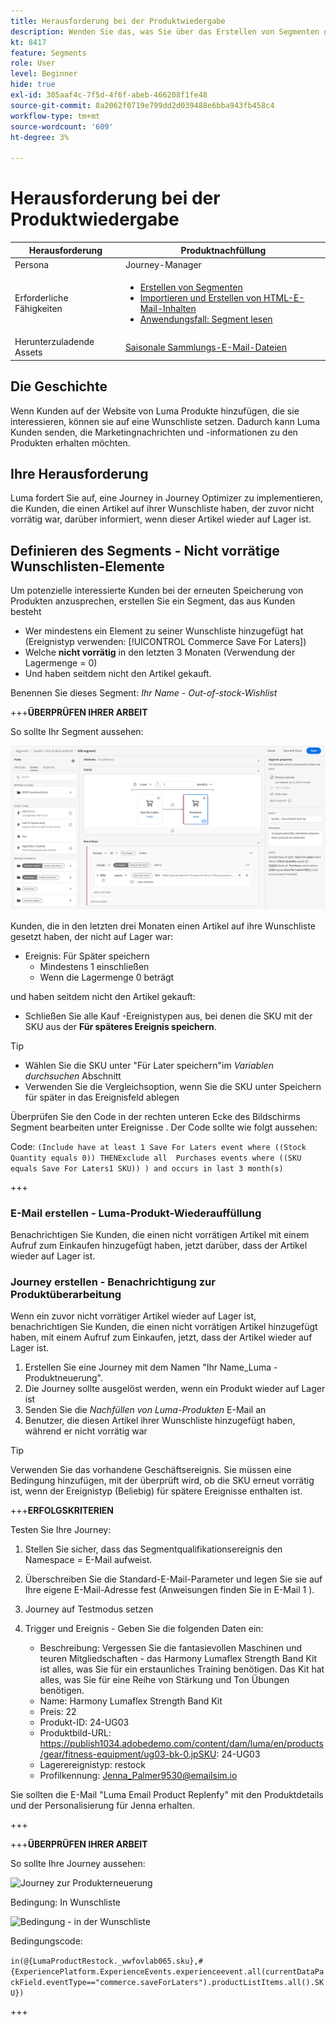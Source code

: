 ```yaml
---
title: Herausforderung bei der Produktwiedergabe
description: Wenden Sie das, was Sie über das Erstellen von Segmenten gelernt haben, an und testen Sie Ihre Fähigkeiten.
kt: 8417
feature: Segments
role: User
level: Beginner
hide: true
exl-id: 305aaf4c-7f5d-4f6f-abeb-466208f1fe48
source-git-commit: 8a2062f0719e799dd2d039488e6bba943fb458c4
workflow-type: tm+mt
source-wordcount: '609'
ht-degree: 3%

---
```


# Herausforderung bei der Produktwiedergabe

| Herausforderung | Produktnachfüllung |
|---|---|
| Persona | Journey-Manager |
| Erforderliche Fähigkeiten | <ul><li>[Erstellen von Segmenten](https://experienceleague.adobe.com/docs/journey-optimizer-learn/tutorials/create-segments.html?lang=en)</li><li> [Importieren und Erstellen von HTML-E-Mail-Inhalten](https://experienceleague.adobe.com/docs/journey-optimizer-learn/tutorials/create-messages/import-and-author-html-email-content.html?lang=en)</li><li>[Anwendungsfall: Segment lesen](https://experienceleague.adobe.com/docs/journey-optimizer-learn/tutorials/create-journeys/use-case-read-segment.html?lang=en)</li> |
| Herunterzuladende Assets | [Saisonale Sammlungs-E-Mail-Dateien](/help/challenges/assets/email-assets/emails-seasonal-collection-announcement.zip) |

## Die Geschichte

Wenn Kunden auf der Website von Luma Produkte hinzufügen, die sie interessieren, können sie auf eine Wunschliste setzen. Dadurch kann Luma Kunden senden, die Marketingnachrichten und -informationen zu den Produkten erhalten möchten.

## Ihre Herausforderung

Luma fordert Sie auf, eine Journey in Journey Optimizer zu implementieren, die Kunden, die einen Artikel auf ihrer Wunschliste haben, der zuvor nicht vorrätig war, darüber informiert, wenn dieser Artikel wieder auf Lager ist.

## Definieren des Segments - Nicht vorrätige Wunschlisten-Elemente

Um potenzielle interessierte Kunden bei der erneuten Speicherung von Produkten anzusprechen, erstellen Sie ein Segment, das aus Kunden besteht

* Wer mindestens ein Element zu seiner Wunschliste hinzugefügt hat (Ereignistyp verwenden: [!UICONTROL Commerce Save For Laters])
* Welche **nicht vorrätig** in den letzten 3 Monaten (Verwendung der Lagermenge = 0)
* Und haben seitdem nicht den Artikel gekauft.

Benennen Sie dieses Segment: *Ihr Name - Out-of-stock-Wishlist*

+++**ÜBERPRÜFEN IHRER ARBEIT**

So sollte Ihr Segment aussehen:

![Segment - Nicht vorrätige Wunschlisten-Elemente](/help/challenges/assets/C1-S2.png)

Kunden, die in den letzten drei Monaten einen Artikel auf ihre Wunschliste gesetzt haben, der nicht auf Lager war:

* Ereignis: Für Später speichern
   * Mindestens 1 einschließen
   * Wenn die Lagermenge 0 beträgt

und haben seitdem nicht den Artikel gekauft:

* Schließen Sie alle Kauf -Ereignistypen aus, bei denen die SKU mit der SKU aus der **Für späteres Ereignis speichern**.

>[!TIP]
> * Wählen Sie die SKU unter &quot;Für Later speichern&quot;im *Variablen durchsuchen* Abschnitt
> * Verwenden Sie die Vergleichsoption, wenn Sie die SKU unter Speichern für später in das Ereignisfeld ablegen


Überprüfen Sie den Code in der rechten unteren Ecke des Bildschirms Segment bearbeiten unter Ereignisse . Der Code sollte wie folgt aussehen:

Code:
```(Include have at least 1 Save For Laters event where ((Stock Quantity equals 0)) THENExclude all  Purchases events where ((SKU equals Save For Laters1 SKU)) ) and occurs in last 3 month(s)```

+++

### E-Mail erstellen - Luma-Produkt-Wiederauffüllung

Benachrichtigen Sie Kunden, die einen nicht vorrätigen Artikel mit einem Aufruf zum Einkaufen hinzugefügt haben, jetzt darüber, dass der Artikel wieder auf Lager ist.

### Journey erstellen - Benachrichtigung zur Produktüberarbeitung

Wenn ein zuvor nicht vorrätiger Artikel wieder auf Lager ist, benachrichtigen Sie Kunden, die einen nicht vorrätigen Artikel hinzugefügt haben, mit einem Aufruf zum Einkaufen, jetzt, dass der Artikel wieder auf Lager ist.

1. Erstellen Sie eine Journey mit dem Namen &quot;Ihr Name_Luma - Produktneuerung&quot;.
1. Die Journey sollte ausgelöst werden, wenn ein Produkt wieder auf Lager ist
1. Senden Sie die *Nachfüllen von Luma-Produkten* E-Mail an
1. Benutzer, die diesen Artikel ihrer Wunschliste hinzugefügt haben, während er nicht vorrätig war

>[!TIP]
>
> Verwenden Sie das vorhandene Geschäftsereignis. Sie müssen eine Bedingung hinzufügen, mit der überprüft wird, ob die SKU erneut vorrätig ist, wenn der Ereignistyp (Beliebig) für spätere Ereignisse enthalten ist.

+++**ERFOLGSKRITERIEN**

Testen Sie Ihre Journey:

1. Stellen Sie sicher, dass das Segmentqualifikationsereignis den Namespace = E-Mail aufweist.
1. Überschreiben Sie die Standard-E-Mail-Parameter und legen Sie sie auf Ihre eigene E-Mail-Adresse fest (Anweisungen finden Sie in E-Mail 1 ).
1. Journey auf Testmodus setzen
1. Trigger und Ereignis - Geben Sie die folgenden Daten ein:

   * Beschreibung: Vergessen Sie die fantasievollen Maschinen und teuren Mitgliedschaften - das Harmony Lumaflex Strength Band Kit ist alles, was Sie für ein erstaunliches Training benötigen. Das Kit hat alles, was Sie für eine Reihe von Stärkung und Ton Übungen benötigen.
   * Name: Harmony Lumaflex Strength Band Kit
   * Preis: 22
   * Produkt-ID: 24-UG03
   * Produktbild-URL: https://publish1034.adobedemo.com/content/dam/luma/en/products/gear/fitness-equipment/ug03-bk-0.jpSKU: 24-UG03
   * Lagerereignistyp: restock
   * Profilkennung: Jenna_Palmer9530@emailsim.io

Sie sollten die E-Mail &quot;Luma Email Product Replenfy&quot; mit den Produktdetails und der Personalisierung für Jenna erhalten.

+++

+++**ÜBERPRÜFEN IHRER ARBEIT**

So sollte Ihre Journey aussehen:

![Journey zur Produkterneuerung](/help/challenges/assets/c3-j3-journey.png)

Bedingung: In Wunschliste

![Bedingung - in der Wunschliste](/help/challenges/assets/c3-j3-condition.png)

Bedingungscode:

```in(@{LumaProductRestock._wwfovlab065.sku},#{ExperiencePlatform.ExperienceEvents.experienceevent.all(currentDataPackField.eventType=="commerce.saveForLaters").productListItems.all().SKU})```

+++
